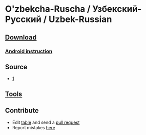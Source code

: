 # O'zbekcha-Ruscha / Узбекский-Русский / Uzbek-Russian


## [Download](./Uz-Ru.apkg)


### [Android instruction](https://www.youtube.com/watch?v=i7r8Fqc1izs)


## Source
* [1](https://ankiweb.net/shared/info/80524150)


## [Tools](../wiki.md#tools)


## Contribute
* Edit [table](./Uz-Ru.txt) and send a [pull request](https://docs.github.com/en/github/collaborating-with-pull-requests/proposing-changes-to-your-work-with-pull-requests/creating-a-pull-request)
* Report mistakes [here](https://github.com/br4ch1st0chr0n3/anki-decks/discussions/5)